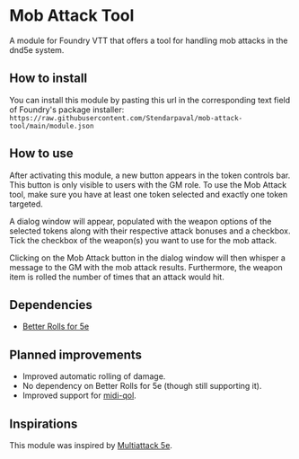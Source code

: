 # Mob Attack Tool
A module for Foundry VTT that offers a tool for handling mob attacks in the dnd5e system.

## How to install
You can install this module by pasting this url in the corresponding text field of Foundry's package installer: `https://raw.githubusercontent.com/Stendarpaval/mob-attack-tool/main/module.json`

## How to use
After activating this module, a new button appears in the token controls bar. This button is only visible to users with the GM role. To use the Mob Attack tool, make sure you have at least one token selected and exactly one token targeted. 

A dialog window will appear, populated with the weapon options of the selected tokens along with their respective attack bonuses and a checkbox. Tick the checkbox of the weapon(s) you want to use for the mob attack. 

Clicking on the Mob Attack button in the dialog window will then whisper a message to the GM with the mob attack results. Furthermore, the weapon item is rolled the number of times that an attack would hit.

## Dependencies
* [Better Rolls for 5e](https://github.com/RedReign/FoundryVTT-BetterRolls5e)

## Planned improvements
* Improved automatic rolling of damage.
* No dependency on Better Rolls for 5e (though still supporting it).
* Improved support for [midi-qol](https://gitlab.com/tposney/midi-qol).

## Inspirations
This module was inspired by [Multiattack 5e](https://github.com/jessev14/Multiattack-5e).

